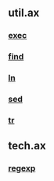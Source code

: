 ## util.ax
### [exec](../../../../../../../NBash/.arb/util.ax/exec.ram/.grot/opus.d/one.d/_cntx.res.md)
### [find](../../../../../../../NBash/.arb/util.ax/find.ram/.grot/opus.d/one.d/_cntx.res.md)
### [ln](../../../../../../../NBash/.arb/util.ax/ln.ram/.grot/opus.d/one.d/_cntx.res.md)
### [sed](../../../../../../../NBash/.arb/util.ax/sed.ram/.grot/opus.d/one.d/_cntx.res.md)
### [tr](../../../../../../../NBash/.arb/util.ax/tr.ram/.grot/opus.d/one.d/_cntx.res.md)
## tech.ax
### [regexp](../../../../../../../NBash/.arb/tech.ax/regexp.ram/.grot/opus.d/one.d/_cntx.res.md)
